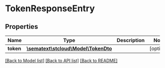 # TokenResponseEntry

## Properties
Name | Type | Description | Notes
------------ | ------------- | ------------- | -------------
**token** | [**\sematext\stcloud\Model\TokenDto**](TokenDto.md) |  | [optional] 

[[Back to Model list]](../../README.md#documentation-for-models) [[Back to API list]](../../README.md#documentation-for-api-endpoints) [[Back to README]](../../README.md)

